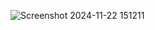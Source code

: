 ![Screenshot 2024-11-22 151211](https://github.com/user-attachments/assets/24f3bf69-5383-4321-b584-5670b8ce4809)
